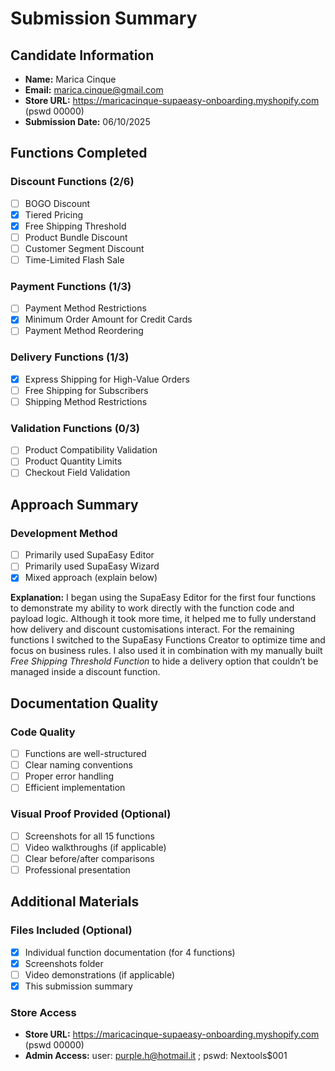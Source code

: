 # Submission Summary 

## Candidate Information
- **Name:** Marica Cinque
- **Email:** marica.cinque@gmail.com
- **Store URL:** https://maricacinque-supaeasy-onboarding.myshopify.com (pswd 00000)
- **Submission Date:** 06/10/2025

## Functions Completed

### Discount Functions (2/6)
- [ ] BOGO Discount
- [x] Tiered Pricing
- [x] Free Shipping Threshold
- [ ] Product Bundle Discount
- [ ] Customer Segment Discount
- [ ] Time-Limited Flash Sale

### Payment Functions (1/3)
- [ ] Payment Method Restrictions
- [x] Minimum Order Amount for Credit Cards
- [ ] Payment Method Reordering

### Delivery Functions (1/3)
- [x] Express Shipping for High-Value Orders
- [ ] Free Shipping for Subscribers
- [ ] Shipping Method Restrictions

### Validation Functions (0/3)
- [ ] Product Compatibility Validation
- [ ] Product Quantity Limits
- [ ] Checkout Field Validation 

## Approach Summary

### Development Method
- [ ] Primarily used SupaEasy Editor
- [ ] Primarily used SupaEasy Wizard
- [x] Mixed approach (explain below)

**Explanation:** I began using the SupaEasy Editor for the first four functions to demonstrate my ability to work directly with the function code and payload logic. Although it took more time, it helped me to fully understand how delivery and discount customisations interact.
For the remaining functions I switched to the SupaEasy Functions Creator to optimize time and focus on business rules.
I also used it in combination with my manually built *Free Shipping Threshold Function* to hide a delivery option that couldn’t be managed inside a discount function.

## Documentation Quality

### Code Quality
- [ ] Functions are well-structured
- [ ] Clear naming conventions
- [ ] Proper error handling
- [ ] Efficient implementation

### Visual Proof Provided (Optional)
- [ ] Screenshots for all 15 functions
- [ ] Video walkthroughs (if applicable)
- [ ] Clear before/after comparisons
- [ ] Professional presentation

## Additional Materials

### Files Included (Optional)
- [x] Individual function documentation (for 4 functions)
- [x] Screenshots folder
- [ ] Video demonstrations (if applicable)
- [x] This submission summary

### Store Access
- **Store URL:** https://maricacinque-supaeasy-onboarding.myshopify.com (pswd 00000)
- **Admin Access:** user: purple.h@hotmail.it ; pswd: Nextools$001
